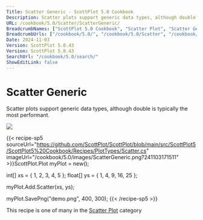 ```yaml
---
Title: Scatter Generic - ScottPlot 5.0 Cookbook
Description: Scatter plots support generic data types, although double is typically the most performant.
URL: /cookbook/5.0/Scatter/ScatterGeneric/
BreadcrumbNames: ["ScottPlot 5.0 Cookbook", "Scatter Plot", "Scatter Generic"]
BreadcrumbUrls: ["/cookbook/5.0/", "/cookbook/5.0/Scatter", "/cookbook/5.0/Scatter/ScatterGeneric"]
Date: 2024-11-03
Version: ScottPlot 5.0.43
Version: ScottPlot 5.0.43
SearchUrl: "/cookbook/5.0/search/"
ShowEditLink: false
---
```



<div class='d-flex align-items-center mt-5'>
<h1 class='me-2 text-dark my-0 border-0'>Scatter Generic</h1>
</div>

Scatter plots support generic data types, although double is typically the most performant.

[![](/cookbook/5.0/images/ScatterGeneric.png?241103171511)](/cookbook/5.0/images/ScatterGeneric.png?241103171511)

{{< recipe-sp5 sourceUrl="https://github.com/ScottPlot/ScottPlot/blob/main/src/ScottPlot5/ScottPlot5%20Cookbook/Recipes/PlotTypes/Scatter.cs" imageUrl="/cookbook/5.0/images/ScatterGeneric.png?241103171511" >}}ScottPlot.Plot myPlot = new();

int[] xs = { 1, 2, 3, 4, 5 };
float[] ys = { 1, 4, 9, 16, 25 };

myPlot.Add.Scatter(xs, ys);

myPlot.SavePng("demo.png", 400, 300);
{{< /recipe-sp5 >}}

<div class='my-5 text-center'>This recipe is one of many in the <a href='/cookbook/5.0/Scatter'>Scatter Plot</a> category</div>


